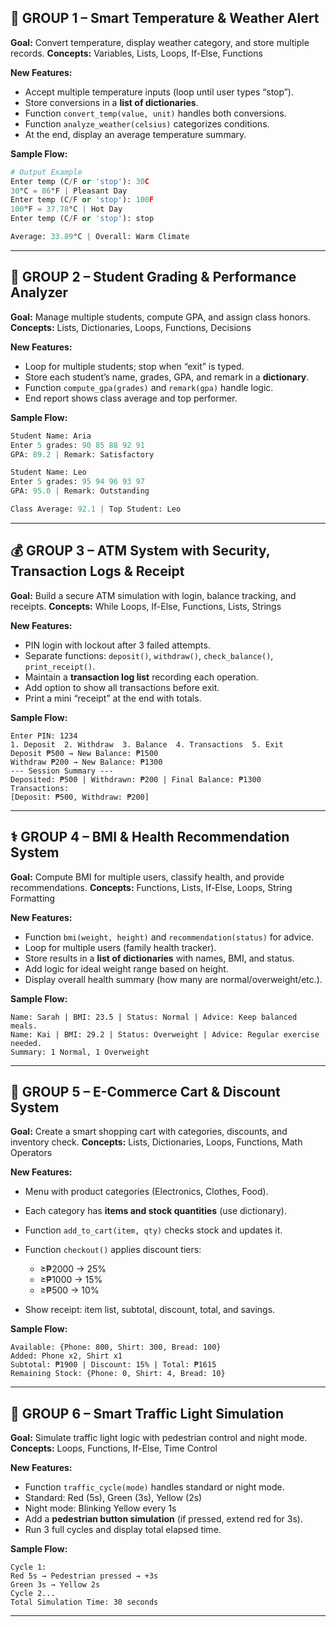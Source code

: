 ## 🧩 **GROUP 1 – Smart Temperature & Weather Alert**

**Goal:** Convert temperature, display weather category, and store multiple records.
**Concepts:** Variables, Lists, Loops, If-Else, Functions

**New Features:**

* Accept multiple temperature inputs (loop until user types “stop”).
* Store conversions in a **list of dictionaries**.
* Function `convert_temp(value, unit)` handles both conversions.
* Function `analyze_weather(celsius)` categorizes conditions.
* At the end, display an average temperature summary.

**Sample Flow:**

```python
# Output Example
Enter temp (C/F or 'stop'): 30C
30°C = 86°F | Pleasant Day
Enter temp (C/F or 'stop'): 100F
100°F = 37.78°C | Hot Day
Enter temp (C/F or 'stop'): stop

Average: 33.89°C | Overall: Warm Climate
```

---

## 🧮 **GROUP 2 – Student Grading & Performance Analyzer**

**Goal:** Manage multiple students, compute GPA, and assign class honors.
**Concepts:** Lists, Dictionaries, Loops, Functions, Decisions

**New Features:**

* Loop for multiple students; stop when “exit” is typed.
* Store each student’s name, grades, GPA, and remark in a **dictionary**.
* Function `compute_gpa(grades)` and `remark(gpa)` handle logic.
* End report shows class average and top performer.

**Sample Flow:**

```python
Student Name: Aria
Enter 5 grades: 90 85 88 92 91
GPA: 89.2 | Remark: Satisfactory

Student Name: Leo
Enter 5 grades: 95 94 96 93 97
GPA: 95.0 | Remark: Outstanding

Class Average: 92.1 | Top Student: Leo
```

---

## 💰 **GROUP 3 – ATM System with Security, Transaction Logs & Receipt**

**Goal:** Build a secure ATM simulation with login, balance tracking, and receipts.
**Concepts:** While Loops, If-Else, Functions, Lists, Strings

**New Features:**

* PIN login with lockout after 3 failed attempts.
* Separate functions: `deposit()`, `withdraw()`, `check_balance()`, `print_receipt()`.
* Maintain a **transaction log list** recording each operation.
* Add option to show all transactions before exit.
* Print a mini “receipt” at the end with totals.

**Sample Flow:**

```
Enter PIN: 1234
1. Deposit  2. Withdraw  3. Balance  4. Transactions  5. Exit
Deposit ₱500 → New Balance: ₱1500
Withdraw ₱200 → New Balance: ₱1300
--- Session Summary ---
Deposited: ₱500 | Withdrawn: ₱200 | Final Balance: ₱1300
Transactions:
[Deposit: ₱500, Withdraw: ₱200]
```

---

## ⚕️ **GROUP 4 – BMI & Health Recommendation System**

**Goal:** Compute BMI for multiple users, classify health, and provide recommendations.
**Concepts:** Functions, Lists, If-Else, Loops, String Formatting

**New Features:**

* Function `bmi(weight, height)` and `recommendation(status)` for advice.
* Loop for multiple users (family health tracker).
* Store results in a **list of dictionaries** with names, BMI, and status.
* Add logic for ideal weight range based on height.
* Display overall health summary (how many are normal/overweight/etc.).

**Sample Flow:**

```
Name: Sarah | BMI: 23.5 | Status: Normal | Advice: Keep balanced meals.
Name: Kai | BMI: 29.2 | Status: Overweight | Advice: Regular exercise needed.
Summary: 1 Normal, 1 Overweight
```

---

## 🛒 **GROUP 5 – E-Commerce Cart & Discount System**

**Goal:** Create a smart shopping cart with categories, discounts, and inventory check.
**Concepts:** Lists, Dictionaries, Loops, Functions, Math Operators

**New Features:**

* Menu with product categories (Electronics, Clothes, Food).
* Each category has **items and stock quantities** (use dictionary).
* Function `add_to_cart(item, qty)` checks stock and updates it.
* Function `checkout()` applies discount tiers:

  * ≥₱2000 → 25%
  * ≥₱1000 → 15%
  * ≥₱500 → 10%
* Show receipt: item list, subtotal, discount, total, and savings.

**Sample Flow:**

```
Available: {Phone: 800, Shirt: 300, Bread: 100}
Added: Phone x2, Shirt x1
Subtotal: ₱1900 | Discount: 15% | Total: ₱1615
Remaining Stock: {Phone: 0, Shirt: 4, Bread: 10}
```

---

## 🚦 **GROUP 6 – Smart Traffic Light Simulation**

**Goal:** Simulate traffic light logic with pedestrian control and night mode.
**Concepts:** Loops, Functions, If-Else, Time Control

**New Features:**

* Function `traffic_cycle(mode)` handles standard or night mode.
* Standard: Red (5s), Green (3s), Yellow (2s)
* Night mode: Blinking Yellow every 1s
* Add a **pedestrian button simulation** (if pressed, extend red for 3s).
* Run 3 full cycles and display total elapsed time.

**Sample Flow:**

```
Cycle 1:
Red 5s → Pedestrian pressed → +3s
Green 3s → Yellow 2s
Cycle 2...
Total Simulation Time: 30 seconds
```

---
